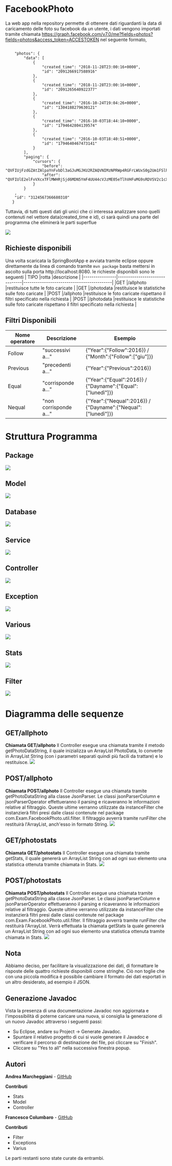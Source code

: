 # FacebookPhoto
La web app nella repository permette di ottenere dati riguardanti la data di caricamento delle foto su facebook da un utente, i dati vengono importati tramite chiamata https://graph.facebook.com/v7.0/me?fields=photos?fields=photos&access_token=ACCESTOKEN nel seguente formato, 
```

    "photos": {
        "data": [
            {
                "created_time": "2018-11-28T23:00:16+0000",
                "id": "2091266917588916"
            },
            {
                "created_time": "2018-11-28T23:00:16+0000",
                "id": "2091265640922377"
            },
            {
                "created_time": "2016-10-24T19:04:26+0000",
                "id": "1304188279630121"
            },
            {
                "created_time": "2016-10-03T18:44:10+0000",
                "id": "1794642804139574"
            },
            {
                "created_time": "2016-10-03T18:40:51+0000",
                "id": "1794640467473141"
            }
        ],
        "paging": {
            "cursors": {
                "before": "QVFIUjFzdGZAtZAlpaYnFvbDl3aGJuMGJKU2RZAQVNIMzNPRWp4RGFrLWUxS0g2Um1FSlhKSm4tQUdManRWejBMVGlCVkxEUm9sQW1jYUprQ1hUY1BvRTY0SkZAB",
                "after": "QVFIUlE2elFvVXcxTFlMWHRjSjd6MDN5YmF4UU44cVJzME05eTlhVHFuMG9sRDVSV2c1cXB1ak12Q3J3WWliS096V1BNY2dlVFNvSFpBTUN4R1VkR1dmWXl3"
            }
        }
    ,
    "id": "3124567366680310"
   }
   ```
 Tuttavia, di tutti questi dati gli unici che ci interessa analizzare sono quelli contenuti nel vettore data(created_time e id), ci sarà quindi una parte del programma che eliminerà le parti superflue 
 
![](primografico.png)

## Richieste disponibili 
Una volta scaricata la SpringBootApp e avviata tramite eclipse oppure direttamente da linea di comando tramite `mvn package` basta mettersi in ascolto sulla porta http://localhost:8080.
le richieste disponibili sono le seguenti 
|    TIPO        |rotta                          |descrizione                                |
|----------------|-------------------------------|-------------------------------------------|
|GET             |/allphoto                     |restituisce tutte le foto caricate            |
|GET             |/photodata                          |restituisce le statistiche sulle foto caricate                |
|POST            |/allphoto                          |restituisce le foto caricate  rispettano il filtri specificato nella richiesta                                     |
|POST            |/photodata      |restituisce le statistiche sulle foto caricate rispettano il filtri specificato nella richiesta  |

## Filtri Disponibili 
| Nome operatore | Descrizione                                |Esempio                                     |
|----------------|--------------------------------------------|--------------------------------------------|
|Follow          |"successivi a..."                           |{"Year":{"Follow":2016}} / {"Month":{"Follow":["giu"]}} |
|Previous        |"precedenti a..."                           |{"Year":{"Previous":2016}}    |
|Equal           |"corrisponde a..."                          |{"Year":{"Equal":2016}} / {"Dayname":{"Equal":["lunedì"]}}|
|Nequal          |"non corrisponde a..."                      |{"Year":{"Nequal":2016}} / {"Dayname":{"Nequal":["lunedì"]}}     |

# Struttura Programma 
## Package 
![](Secondografico.png)
## Model
![](model.png)
## Database
![](database.png)
## Service
![](service.png)
## Controller
![](Controller.png)
## Exception
![](Exceptions.png)
## Various
![](various.png)
## Stats
![](Stats.png)
## Filter
![](filter.png)
# Diagramma delle sequenze
## GET/allphoto
**Chiamata GET/allphoto** Il Controller esegue una chiamata tramite il metodo getPhotoDataString, il quale
inizializza un ArrayList PhotoData, lo converte in ArrayList String (con i parametri separati quindi più facili
da trattare) e lo restituisce.
![](GETallphoto.png)
## POST/allphoto
**Chiamata POST/allphoto** Il Controller esegue una chiamata tramite getPhotoDataString alla classe JsonParser.
Le classi jsonParserColumn e jsonParserOperator effettueranno il parsing e ricaveranno le informazioni
relative al filtraggio. Queste ultime verranno utilizzate da instanceFilter che instanzierà filtri 
presi dalle classi contenute nel package com.Exam.FacebookPhoto.util.filter. Il filtraggio avverrà tramite
runFilter che restituirà l'ArrayList, anch'esso in formato String.
![](POSTallphoto.png)
## GET/photostats
**Chiamata GET/photostats** Il Controller esegue una chiamata tramite getStats, il quale genererà un
ArrayList String con ad ogni suo elemento una statistica ottenuta tramite chiamata in Stats.
![](GETphotostats.png)
## POST/photostats
**Chiamata POST/photostats** Il Controller esegue una chiamata tramite getPhotoDataString alla classe JsonParser.
Le classi jsonParserColumn e jsonParserOperator effettueranno il parsing e ricaveranno le informazioni
relative al filtraggio. Queste ultime verranno utilizzate da instanceFilter che instanzierà filtri 
presi dalle classi contenute nel package com.Exam.FacebookPhoto.util.filter. Il filtraggio avverrà tramite
runFilter che restituirà l'ArrayList. Verrà effettuata la chiamata getStats la quale genererà un ArrayList String
con ad ogni suo elemento una statistica ottenuta tramite chiamata in Stats.
![](POSTphotostats.png)
## Nota
Abbiamo deciso, per facilitare la visualizzazione dei dati, di formattare le risposte delle quattro richieste disponibili come stringhe. Ciò non toglie che con
una piccola modifica è possibile cambiare il formato dei dati esportati in un altro desiderato, ad esempio il JSON.
## Generazione Javadoc
Vista la presenza di una documentazione Javadoc non aggiornata e l'impossibilità di poterne caricare una nuova, si consiglia la generazione di un nuovo Javadoc attraverso i seguenti passi:
* Su Eclipse, andare su Project -> Generate Javadoc.
* Spuntare il relativo progetto di cui si vuole generare il Javadoc e verificare il percorso di destinazione dei file, poi cliccare su "Finish".
* Cliccare su "Yes to all" nella successiva finestra popup.
## Autori
**Andrea Marcheggiani** - [GitHub](https://github.com/Coccia97)

**Contributi** 
* Stats
* Model
* Controller

**Francesco Columbaro** - [GitHub](https://github.com/FrancescoColumb)

**Contributi** 
* Filter
* Exceptions
* Varius

Le parti restanti sono state curate da entrambi.

